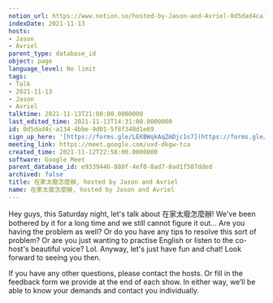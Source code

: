 ```yaml
---
notion_url: https://www.notion.so/hosted-by-Jason-and-Avriel-0d5dad4ca1344bbe9d015f8f348d1e69
indexDate: 2021-11-13
hosts:
- Jason
- Avriel
parent_type: database_id
object: page
language_level: No limit
tags:
- Talk
- 2021-11-13
- Jason
- Avriel
talktime: 2021-11-13T21:00:00.0000000
last_edited_time: 2021-11-13T14:31:00.0000000
id: 0d5dad4c-a134-4bbe-9d01-5f8f348d1e69
sign_up_here: '[https://forms.gle/LEKBWqkAqZmDjc1s7](https://forms.gle/LEKBWqkAqZmDjc1s7)'
meeting_link: https://meet.google.com/uxd-dkgw-tca
created_time: 2021-11-12T22:58:00.0000000
software: Google Meet
parent_database_id: e9339446-880f-4ef0-8ad7-8ad1f507dded
archived: false
title: 在家太廢怎麼辦, hosted by Jason and Avriel
name: 在家太廢怎麼辦, hosted by Jason and Avriel
---
```





Hey guys, this Saturday night, let's talk about 在家太廢怎麼辦! We've been bothered by it for a long time and we still cannot figure it out... Are you having the problem as well? Or do you have any tips to resolve this sort of problem? Or are you just wanting to practise English or listen to the co-host's beautiful voice? Lol. Anyway, let's just have fun and chat! Look forward to seeing you then. 

If you have any other questions, please contact the hosts. Or fill in the feedback form we provide at the end of each show. In either way, we’ll be able to know your demands and contact you individually.







